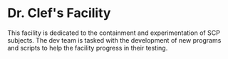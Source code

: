 # Dr. Clef's Facility

This facility is dedicated to the containment and experimentation of SCP subjects. The dev team is tasked with the development of new programs and scripts to help the facility progress in their testing.



